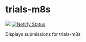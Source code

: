 # trials-m8s

![](https://github.com/shilangyu/trails-m8s/workflows/trails-m8s/badge.svg)
[![Netlify Status](https://api.netlify.com/api/v1/badges/0e6c8e01-4a80-4ab1-ba31-1c148fb6714a/deploy-status)](https://app.netlify.com/sites/trials/deploys)

Displays submissions for trials-m8s
